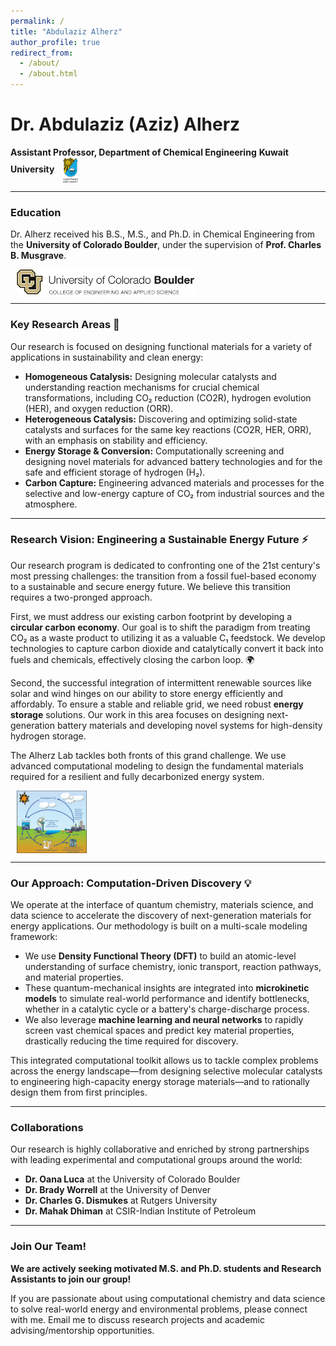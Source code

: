 ```yaml
---
permalink: /
title: "Abdulaziz Alherz"
author_profile: true
redirect_from: 
  - /about/
  - /about.html
---
```


# Dr. Abdulaziz (Aziz) Alherz

**Assistant Professor, Department of Chemical Engineering**
**Kuwait University**
<img src="/images/KULogo.png" alt="KU Logo" style="height:40px; vertical-align:middle; margin-left:10px;">

---

### Education

Dr. Alherz received his B.S., M.S., and Ph.D. in Chemical Engineering from the **University of Colorado Boulder**, under the supervision of **Prof. Charles B. Musgrave**.

<img src="/images/CUBoulder-CEAS-Below.png" alt="CU Logo" style="height:40px; vertical-align:middle; margin-left:10px;">

---

### Key Research Areas 🧪

Our research is focused on designing functional materials for a variety of applications in sustainability and clean energy:

* **Homogeneous Catalysis:** Designing molecular catalysts and understanding reaction mechanisms for crucial chemical transformations, including CO₂ reduction (CO2R), hydrogen evolution (HER), and oxygen reduction (ORR).
* **Heterogeneous Catalysis:** Discovering and optimizing solid-state catalysts and surfaces for the same key reactions (CO2R, HER, ORR), with an emphasis on stability and efficiency.
* **Energy Storage & Conversion:** Computationally screening and designing novel materials for advanced battery technologies and for the safe and efficient storage of hydrogen (H₂).
* **Carbon Capture:** Engineering advanced materials and processes for the selective and low-energy capture of CO₂ from industrial sources and the atmosphere.

---

### Research Vision: Engineering a Sustainable Energy Future ⚡

Our research program is dedicated to confronting one of the 21st century's most pressing challenges: the transition from a fossil fuel-based economy to a sustainable and secure energy future. We believe this transition requires a two-pronged approach.

First, we must address our existing carbon footprint by developing a **circular carbon economy**. Our goal is to shift the paradigm from treating CO₂ as a waste product to utilizing it as a valuable C₁ feedstock. We develop technologies to capture carbon dioxide and catalytically convert it back into fuels and chemicals, effectively closing the carbon loop. 🌍

Second, the successful integration of intermittent renewable sources like solar and wind hinges on our ability to store energy efficiently and affordably. To ensure a stable and reliable grid, we need robust **energy storage** solutions. Our work in this area focuses on designing next-generation battery materials and developing novel systems for high-density hydrogen storage.

The Alherz Lab tackles both fronts of this grand challenge. We use advanced computational modeling to design the fundamental materials required for a resilient and fully decarbonized energy system.


<img src="images/CarbonCycle.jpeg" alt="CarbonCycle" style="height:100px; vertical-align:middle; margin-left:10px;">

---

### Our Approach: Computation-Driven Discovery 💡

We operate at the interface of quantum chemistry, materials science, and data science to accelerate the discovery of next-generation materials for energy applications. Our methodology is built on a multi-scale modeling framework:

* We use **Density Functional Theory (DFT)** to build an atomic-level understanding of surface chemistry, ionic transport, reaction pathways, and material properties.
* These quantum-mechanical insights are integrated into **microkinetic models** to simulate real-world performance and identify bottlenecks, whether in a catalytic cycle or a battery's charge-discharge process.
* We also leverage **machine learning and neural networks** to rapidly screen vast chemical spaces and predict key material properties, drastically reducing the time required for discovery.

This integrated computational toolkit allows us to tackle complex problems across the energy landscape—from designing selective molecular catalysts to engineering high-capacity energy storage materials—and to rationally design them from first principles.

---


### Collaborations

Our research is highly collaborative and enriched by strong partnerships with leading experimental and computational groups around the world:

* **Dr. Oana Luca** at the University of Colorado Boulder
* **Dr. Brady Worrell** at the University of Denver
* **Dr. Charles G. Dismukes** at Rutgers University
* **Dr. Mahak Dhiman** at CSIR-Indian Institute of Petroleum


---

### Join Our Team!

**We are actively seeking motivated M.S. and Ph.D. students and Research Assistants to join our group!**

If you are passionate about using computational chemistry and data science to solve real-world energy and environmental problems, please connect with me. Email me to discuss research projects and academic advising/mentorship opportunities.